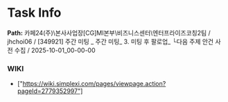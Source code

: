 # Task Info

**Path:** 카페24(주)\본사사업장\[CG]MI본부\비즈니스센터\엔터프라이즈코칭2팀 / jhchoi06 / [349921] 주간 미팅 _ 주간 미팅_ 3. 미팅 후 팔로업_ └다음 주제 안건 사전 수집 / 2025-10-01_00-00-00

### WIKI
- ["https://wiki.simplexi.com/pages/viewpage.action?pageId=2779352997"]


